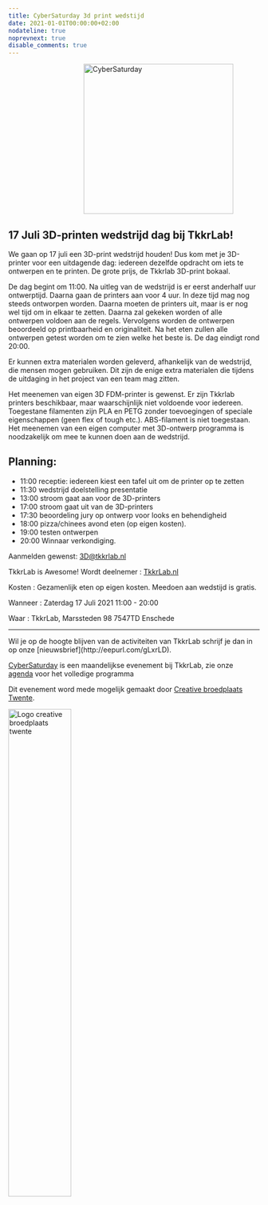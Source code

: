 ```yaml
---
title: CyberSaturday 3d print wedstijd
date: 2021-01-01T00:00:00+02:00
nodateline: true
noprevnext: true
disable_comments: true
---
```


<img alt="CyberSaturday" src="/images/cyber_saturday.png" width="300px" height="300px" style="margin: 0px 30%;">

## 17 Juli 3D-printen wedstrijd dag bij TkkrLab!

We gaan op 17 juli een 3D-print wedstrijd houden! Dus kom met je 3D-printer voor een uitdagende dag: iedereen dezelfde opdracht om iets te ontwerpen en te printen. De grote prijs, de Tkkrlab 3D-print bokaal.

De dag begint om 11:00. Na uitleg van de wedstrijd is er eerst anderhalf uur ontwerptijd. Daarna gaan de printers aan voor 4 uur. In deze tijd mag nog steeds ontworpen worden. Daarna moeten de printers uit, maar is er nog wel tijd om in elkaar te zetten. Daarna zal gekeken worden of alle ontwerpen voldoen aan de regels. Vervolgens worden de ontwerpen beoordeeld op printbaarheid en originaliteit. Na het eten zullen alle ontwerpen getest worden om te zien welke het beste is. De dag eindigt rond 20:00.

Er kunnen extra materialen worden geleverd, afhankelijk van de wedstrijd, die mensen mogen gebruiken. Dit zijn de enige extra materialen die tijdens de uitdaging in het project van een team mag zitten.

Het meenemen van eigen 3D FDM-printer is gewenst. Er zijn Tkkrlab printers beschikbaar, maar waarschijnlijk niet voldoende voor iedereen. Toegestane filamenten zijn PLA en PETG zonder toevoegingen of speciale eigenschappen (geen flex of tough etc.). ABS-filament is niet toegestaan. Het meenemen van een eigen computer met 3D-ontwerp programma is noodzakelijk om mee te kunnen doen aan de wedstrijd.

## Planning:
 * 11:00 receptie: iedereen kiest een tafel uit om de printer op te zetten
 * 11:30 wedstrijd doelstelling presentatie
 * 13:00 stroom gaat aan voor de 3D-printers
 * 17:00 stroom gaat uit van de 3D-printers
 * 17:30 beoordeling jury op ontwerp voor looks en behendigheid
 * 18:00 pizza/chinees avond eten (op eigen kosten).
 * 19:00 testen ontwerpen
 * 20:00 Winnaar verkondiging.

Aanmelden gewenst: [3D@tkkrlab.nl](mailto:3D@tkkrlab.nl)

TkkrLab is Awesome! Wordt deelnemer : [TkkrLab.nl](https://tkkrlab.nl)

Kosten :  Gezamenlijk eten op eigen kosten. Meedoen aan wedstijd is gratis.

Wanneer : Zaterdag 17 Juli 2021 11:00 - 20:00

Waar : TkkrLab, Marssteden 98 7547TD Enschede

<hr>
Wil je op de hoogte blijven van de activiteiten van TkkrLab schrijf je dan in op onze [nieuwsbrief](http://eepurl.com/gLxrLD).


[CyberSaturday](/cybersaturdays/cybersaturday/) is een maandelijkse evenement bij TkkrLab, zie onze [agenda](/agenda/) voor het volledige programma

Dit evenement word mede mogelijk gemaakt door [Creative broedplaats Twente](http://www.creatievebroedplaatsentwente.nl/).

<img width=50% src="/images/Logo-Creatieve-Broedplaatsen-Twente.jpg"  alt="Logo creative broedplaats twente">